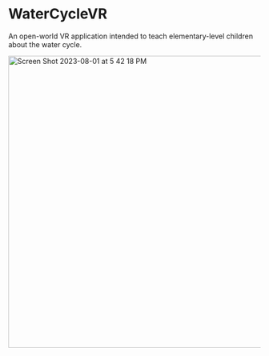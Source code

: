 # WaterCycleVR
An open-world VR application intended to teach elementary-level children about the water cycle. 

<img width="584" alt="Screen Shot 2023-08-01 at 5 42 18 PM" src="https://github.com/simolevy/WaterCycleVR/assets/97460770/4ba7ac8b-6de5-4586-a842-dc716bff3308">
